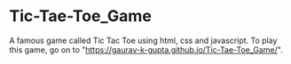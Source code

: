 # Tic-Tae-Toe_Game
A famous game called Tic Tac Toe using html, css and javascript.
To play this game, go on to "https://gaurav-k-gupta.github.io/Tic-Tae-Toe_Game/".
